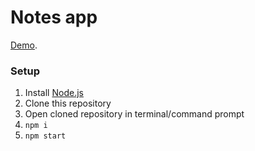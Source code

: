 # Notes app

[Demo](https://roninpepe.github.io/nyblecraft-test-task).

### Setup

1. Install [Node.js](https://nodejs.org/en/download)
2. Clone this repository
3. Open cloned repository in terminal/command prompt
4. `npm i`
5. `npm start`
